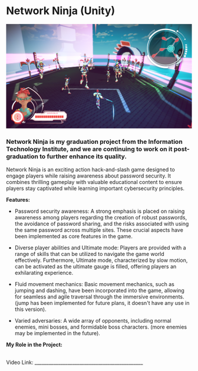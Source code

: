 
# Network Ninja (Unity)
![alt text](https://raw.githubusercontent.com/RayanYousef/NetworkNinja_Showcase/main/Screenshot_2.png)
<br/>

### Network Ninja is my graduation project from the Information Technology Institute, and we are continuing to work on it post-graduation to further enhance its quality.


Network Ninja is an exciting action hack-and-slash game designed to engage players while raising awareness about password security. It combines thrilling gameplay with valuable educational content to ensure players stay captivated while learning important cybersecurity principles. 

**Features:**

- Password security awareness: A strong emphasis is placed on raising awareness among players regarding the creation of robust passwords, the avoidance of password sharing, and the risks associated with using the same password across multiple sites. These crucial aspects have been implemented as core features in the game.

- Diverse player abilities and Ultimate mode: Players are provided with a range of skills that can be utilized to navigate the game world effectively. Furthermore, Ultimate mode, characterized by slow motion, can be activated as the ultimate gauge is filled, offering players an exhilarating experience.

- Fluid movement mechanics: Basic movement mechanics, such as jumping and dashing, have been incorporated into the game, allowing for seamless and agile traversal through the immersive environments. (jump has been implemented for future plans, it doesn't have any use in this version).

- Varied adversaries: A wide array of opponents, including normal enemies, mini bosses, and formidable boss characters. (more enemies may be implemented in the future).


**My Role in the Project:**


<br/>
Video Link: 
______________________________________________
